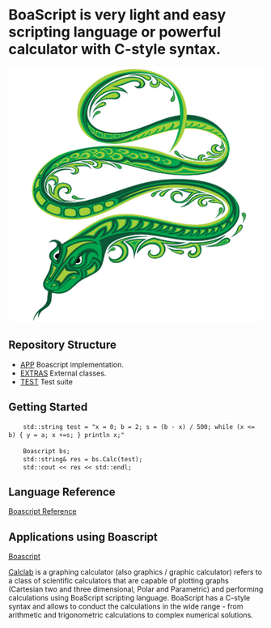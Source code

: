 # BoaScript is very light and easy scripting language or powerful calculator with C-style syntax. 

![Boascript](image/boascript-web.png) 

## Repository Structure

* [APP](src) Boascript implementation.
* [EXTRAS](extras) External classes.
* [TEST](test) Test suite

## Getting Started
```
	std::string test = "x = 0; b = 2; s = (b - x) / 500; while (x <= b) { y = a; x +=s; } println x;"

 	Boascript bs;
 	std::string& res = bs.Calc(test);
 	std::cout << res << std::endl;

```

## Language Reference

[Boascript Reference](https://github.com/brayskiy/boascript/doc/reference.html) 


## Applications using Boascript

[Boascript](https://play.google.com/store/apps/details?id=boris.boascript)

[Calclab](https://play.google.com/store/apps/details?id=boris.calclab.free) is a graphing calculator (also graphics / graphic calculator) refers to a class of scientific calculators that are capable of plotting graphs (Cartesian two and three dimensional, Polar and Parametric) and performing calculations using BoaScript scripting language. BoaScript has a C-style syntax and allows to conduct the calculations in the wide range - from arithmetic and trigonometric calculations to complex numerical solutions.